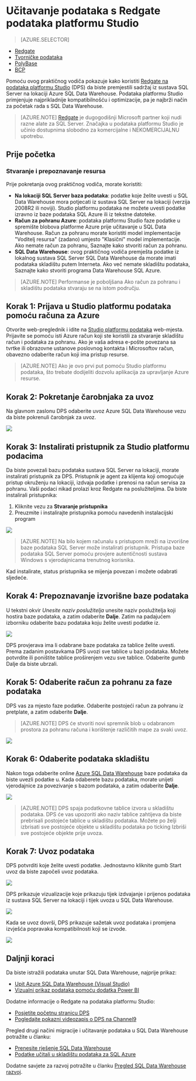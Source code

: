 <properties
   pageTitle="Koristite Redgate na podataka platformu Studio da biste učitali podatke u SQL Data Warehouse | Microsoft Azure"
   description="Saznajte kako koristiti Redgate na podataka platformu Studio skladištenje scenarije podataka."
   services="sql-data-warehouse"
   documentationCenter="NA"
   authors="twounder"
   manager="barbkess"
   editor=""/>

<tags
   ms.service="sql-data-warehouse"
   ms.devlang="NA"
   ms.topic="get-started-article"
   ms.tgt_pltfrm="NA"
   ms.workload="data-services"
   ms.date="10/13/2016"
   ms.author="mausher;barbkess"/>


# <a name="load-data-with-redgate-data-platform-studio"></a>Učitavanje podataka s Redgate podataka platformu Studio

> [AZURE.SELECTOR]
- [Redgate](sql-data-warehouse-load-with-redgate.md)
- [Tvorničke podataka](sql-data-warehouse-get-started-load-with-azure-data-factory.md)
- [PolyBase](sql-data-warehouse-get-started-load-with-polybase.md)
- [BCP](sql-data-warehouse-load-with-bcp.md)

Pomoću ovog praktičnog vodiča pokazuje kako koristiti [Redgate na podataka platformu Studio](http://www.red-gate.com/products/azure-development/data-platform-studio/) (DPS) da biste premjestili sadržaj iz sustava SQL Server na lokaciji Azure SQL Data Warehouse. Podataka platformu Studio primjenjuje najprikladnije kompatibilnošću i optimizacije, pa je najbrži način za početak rada s SQL Data Warehouse.

> [AZURE.NOTE] [Redgate](http://www.red-gate.com) je dugogodišnji Microsoft partner koji nudi razne alate za SQL Server. Značajka u podataka platformu Studio je učinio dostupnima slobodno za komercijalne i NEKOMERCIJALNU upotrebu.

## <a name="before-you-begin"></a>Prije početka
### <a name="create-or-identify-resources"></a>Stvaranje i prepoznavanje resursa

Prije pokretanja ovog praktičnog vodiča, morate koristiti:

- **Na lokaciji SQL Server baza podataka**: podatke koje želite uvesti u SQL Data Warehouse mora potjecati iz sustava SQL Server na lokaciji (verzija 2008R2 ili noviji). Studio platformu podataka ne možete uvesti podatke izravno iz baze podataka SQL Azure ili iz tekstne datoteke.
- **Račun za pohranu Azure**: podataka platformu Studio faze podatke u spremište blobova platforme Azure prije učitavanje u SQL Data Warehouse. Račun za pohranu morate koristiti model implementacije "Voditelj resursa" (zadano) umjesto "Klasični" model implementacije. Ako nemate račun za pohranu, Saznajte kako stvoriti račun za pohranu. 
- **SQL Data Warehouse**: ovog praktičnog vodiča premješta podatke iz lokalnog sustava SQL Server SQL Data Warehouse da morate imati podataka skladištu putem Interneta. Ako već nemate skladištu podataka, Saznajte kako stvoriti programa Data Warehouse SQL Azure.

> [AZURE.NOTE] Performanse je poboljšana Ako račun za pohranu i skladištu podataka stvaraju se na istom području.

## <a name="step-1-sign-in-to-data-platform-studio-with-your-azure-account"></a>Korak 1: Prijava u Studio platformu podataka pomoću računa za Azure
Otvorite web-preglednik i idite na [Studio platformu podataka](https://www.dataplatformstudio.com/) web-mjesta. Prijavite se pomoću isti Azure račun koji ste koristili za stvaranje skladištu račun i podataka za pohranu. Ako je vaša adresa e-pošte povezana sa tvrtke ili obrazovne ustanove poslovnog kontakta i Microsoftov račun, obavezno odaberite račun koji ima pristup resurse.

> [AZURE.NOTE] Ako je ovo prvi put pomoću Studio platformu podataka, što trebate dodijeliti dozvolu aplikacija za upravljanje Azure resurse.

## <a name="step-2-start-the-import-wizard"></a>Korak 2: Pokretanje čarobnjaka za uvoz
Na glavnom zaslonu DPS odaberite uvoz Azure SQL Data Warehouse vezu da biste pokrenuli čarobnjak za uvoz.

![][1]

## <a name="step-3-install-the-data-platform-studio-gateway"></a>Korak 3: Instalirati pristupnik za Studio platformu podacima
Da biste povezali bazu podataka sustava SQL Server na lokaciji, morate instalirati pristupnik za DPS. Pristupnik je agent za klijenta koji omogućuje pristup okruženju na lokaciji, izdvaja podatke i prenosi na račun servisa za pohranu. Vaši podaci nikad prolazi kroz Redgate na poslužiteljima. Da biste instalirali pristupnika:

1.  Kliknite vezu za **Stvaranje pristupnika**
2. Preuzmite i instalirajte pristupnika pomoću navedenih instalacijski program

![][2]

> [AZURE.NOTE] Na bilo kojem računalu s pristupom mreži na izvorišne baze podataka SQL Server može instalirati pristupnik. Pristupa baze podataka SQL Server pomoću provjere autentičnosti sustava Windows s vjerodajnicama trenutnog korisnika.

Kad instalirate, status pristupnika se mijenja povezan i možete odabrati sljedeće.

## <a name="step-4-identify-the-source-database"></a>Korak 4: Prepoznavanje izvorišne baze podataka
U tekstni okvir *Unesite naziv poslužitelja* unesite naziv poslužitelja koji hostira baze podataka, a zatim odaberite **Dalje**. Zatim na padajućem izborniku odaberite bazu podataka koju želite uvesti podatke iz.

![][3]

DPS provjerava ima li odabrane baze podataka za tablice želite uvesti. Prema zadanim postavkama DPS uvozi sve tablice u bazi podataka. Možete potvrdite ili poništite tablice proširenjem vezu sve tablice. Odaberite gumb Dalje da biste ubrzali.

## <a name="step-5-choose-a-storage-account-to-stage-the-data"></a>Korak 5: Odaberite račun za pohranu za faze podataka
DPS vas za mjesto faze podatke. Odaberite postojeći račun za pohranu iz pretplate, a zatim odaberite **Dalje**.

> [AZURE.NOTE] DPS će stvoriti novi spremnik blob u odabranom prostora za pohranu računa i korištenje različitih mape za svaki uvoz.

![][4]

## <a name="step-6-select-a-data-warehouse"></a>Korak 6: Odaberite podataka skladištu
Nakon toga odaberite online [Azure SQL Data Warehouse](http://aka.ms/sqldw) baze podataka da biste uvezli podatke u. Kada odaberete bazu podataka, morate unijeti vjerodajnice za povezivanje s bazom podataka, a zatim odaberite **Dalje**.

![][5]

> [AZURE.NOTE] DPS spaja podatkovne tablice izvora u skladištu podataka. DPS će vas upozoriti ako naziv tablice zahtijeva da biste prebrisali postojeće tablice u skladištu podataka. Možete po želji izbrisati sve postojeće objekte u skladištu podataka po ticking Izbriši sve postojeće objekte prije uvoza.

## <a name="step-7-import-the-data"></a>Korak 7: Uvoz podataka
DPS potvrditi koje želite uvesti podatke. Jednostavno kliknite gumb Start uvoz da biste započeli uvoz podataka.

![][6]

DPS prikazuje vizualizacije koje prikazuju tijek izdvajanje i prijenos podataka iz sustava SQL Server na lokaciji i tijek uvoza u SQL Data Warehouse.

![][7]

Kada se uvoz dovrši, DPS prikazuje sažetak uvoz podataka i promjena izvješća popravaka kompatibilnosti koji se izvode.

![][8]

## <a name="next-steps"></a>Daljnji koraci
Da biste istražili podataka unutar SQL Data Warehouse, najprije prikaz:

- [Upit Azure SQL Data Warehouse (Visual Studio)][]
- [Vizualni prikaz podataka pomoću dodatka Power BI][]

Dodatne informacije o Redgate na podataka platformu Studio:

- [Posjetite početnu stranicu DPS](http://www.dataplatformstudio.com/)
- [Pogledajte pokazni videozapis o DPS na Channel9](https://channel9.msdn.com/Blogs/cloud-with-a-silver-lining/Loading-data-into-Azure-SQL-Datawarehouse-with-Redgate-Data-Platform-Studio)

Pregled drugi načini migracije i učitavanje podataka u SQL Data Warehouse potražite u članku:

- [Prenesite rješenje SQL Data Warehouse][]
- [Podatke učitali u skladištu podataka za SQL Azure](./sql-data-warehouse-overview-load.md)

Dodatne savjete za razvoj potražite u članku [Pregled SQL Data Warehouse razvoj](./sql-data-warehouse-overview-develop.md).

<!--Image references-->
[1]: media/sql-data-warehouse-redgate/2016-10-05_15-59-56.png
[2]: media/sql-data-warehouse-redgate/2016-10-05_11-16-07.png
[3]: media/sql-data-warehouse-redgate/2016-10-05_11-17-46.png
[4]: media/sql-data-warehouse-redgate/2016-10-05_11-20-41.png
[5]: media/sql-data-warehouse-redgate/2016-10-05_11-31-24.png
[6]: media/sql-data-warehouse-redgate/2016-10-05_11-32-20.png
[7]: media/sql-data-warehouse-redgate/2016-10-05_11-49-53.png
[8]: media/sql-data-warehouse-redgate/2016-10-05_12-57-10.png

<!--Article references-->
[Upit Azure SQL Data Warehouse (Visual Studio)]: ./sql-data-warehouse-query-visual-studio.md
[Vizualni prikaz podataka pomoću dodatka Power BI]: ./sql-data-warehouse-get-started-visualize-with-power-bi.md
[Prenesite rješenje SQL Data Warehouse]: ./sql-data-warehouse-overview-migrate.md
[Load data into Azure SQL Data Warehouse]: ./sql-data-warehouse-overview-load.md
[SQL Data Warehouse development overview]: ./sql-data-warehouse-overview-develop.md